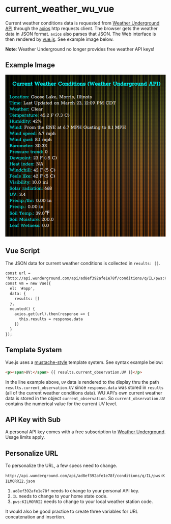 # current_weather_wu_vue

Current weather conditions data is requested from [Weather Underground API](https://www.wunderground.com/weather/api/) through the [axios](https://www.npmjs.com/package/axios) http requests client. The browser gets the weather data in JSON format. `axios` also parses that JSON. The Web interface is then rendered by [vue.js](https://vuejs.org/). See example image below.

**Note**: Weather Underground no longer provides free weather API keys!

## Example Image

![example]

## Vue Script

The JSON data for current weather conditions is collected in `results: []`.

```node
const url = 'http://api.wunderground.com/api/ad8ef392afe1e78f/conditions/q/IL/pws:KILMORRI2.json'
const vm = new Vue({
  el: '#app',
  data: {
    results: []
  },
  mounted() {
    axios.get(url).then(response => {
      this.results = response.data
    })
  }
});
```

## Template System

Vue.js uses a [mustache-style](https://en.wikipedia.org/wiki/Mustache_(template_system)) template system. See syntax example below:

```html
<p><span>UV:</span> {{ results.current_observation.UV }}</p>
```

In the line example above, `UV` data is rendered to the display thru the path `results.current_observation.UV` since `response.data` was stored in `results` (all of the current weather conditions data). WU API's own current weather data is stored in the object `current_observation`. So `current_observation.UV` contains the numerical value for the current UV level.

## API Key with Sub

A personal API key comes with a free subscription to [Weather Underground](https://www.wunderground.com/). Usage limits apply.

## Personalize URL

To personalize the URL, a few specs need to change.

`http://api.wunderground.com/api/ad8ef392afe1e78f/conditions/q/IL/pws:KILMORRI2.json`

1. `ad8ef392afe1e78f` needs to change to your personal API key.
2. `IL` needs to change to your home state code.
3. `pws:KILMORRI2` needs to change to your local weather station code.

It would also be good practice to create three variables for URL concatenation and insertion.

[example]: example.png "Weather App Example"
